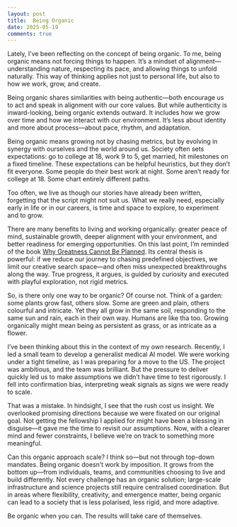 ```yaml
---
layout: post
title:  Being Organic
date: 2025-05-19
comments: true
---
```


Lately, I’ve been reflecting on the concept of being organic. To me, being organic means not forcing things to happen. It’s a mindset of alignment—understanding nature, respecting its pace, and allowing things to unfold naturally. This way of thinking applies not just to personal life, but also to how we work, grow, and create.

Being organic shares similarities with being authentic—both encourage us to act and speak in alignment with our core values. But while authenticity is inward-looking, being organic extends outward. It includes how we grow over time and how we interact with our environment. It’s less about identity and more about process—about pace, rhythm, and adaptation.

Being organic means growing not by chasing metrics, but by evolving in synergy with ourselves and the world around us. Society often sets expectations: go to college at 18, work 9 to 5, get married, hit milestones on a fixed timeline. These expectations can be helpful heuristics, but they don’t fit everyone. Some people do their best work at night. Some aren’t ready for college at 18. Some chart entirely different paths.

Too often, we live as though our stories have already been written, forgetting that the script might not suit us. What we really need, especially early in life or in our careers, is time and space to explore,  to experiment and to grow.

There are many benefits to living and working organically: greater peace of mind, sustainable growth, deeper alignment with your environment, and better readiness for emerging opportunities. On this last point, I’m reminded of the book [Why Greatness Cannot Be Planned](https://www.google.com/search?client=safari&rls=en&q=Why+Greatness+Cannot+Be+Planned&ie=UTF-8&oe=UTF-8). Its central thesis is powerful: if we reduce our journey to chasing predefined objectives, we limit our creative search space—and often miss unexpected breakthroughs along the way. True progress, it argues, is guided by curiosity and executed with playful exploration, not rigid metrics.

So, is there only one way to be organic? Of course not. Think of a garden: some plants grow fast, others slow. Some are green and plain, others colourful and intricate. Yet they all grow in the same soil, responding to the same sun and rain, each in their own way. Humans are like tha too. Growing organically might mean being as persistent as grass, or as intricate as a flower.

I’ve been thinking about this in the context of my own research. Recently, I led a small team to develop a generalist medical AI model. We were working under a tight timeline, as I was preparing for a move to the US. The project was ambitious, and the team was brilliant. But the pressure to deliver quickly led us to make assumptions we didn’t have time to test rigorously. I fell into confirmation bias, interpreting weak signals as signs we were ready to scale.

That was a mistake. In hindsight, I see that the rush cost us insight. We overlooked promising directions because we were fixated on our original goal. Not getting the fellowship I applied for might have been a blessing in disguise—it gave me the time to revisit our assumptions. Now, with a clearer mind and fewer constraints, I believe we’re on track to something more meaningful.

Can this organic approach scale? I think so—but not through top-down mandates. Being organic doesn’t work by imposition. It grows from the bottom up—from individuals, teams, and communities choosing to live and build differently. Not every challenge has an organic solution; large-scale infrastructure and science projects still require centralised coordination. But in areas where flexibility, creativity, and emergence matter, being organic can lead to a society that is less polarised, less rigid, and more adaptive.

Be organic when you can. The results will take care of themselves.
